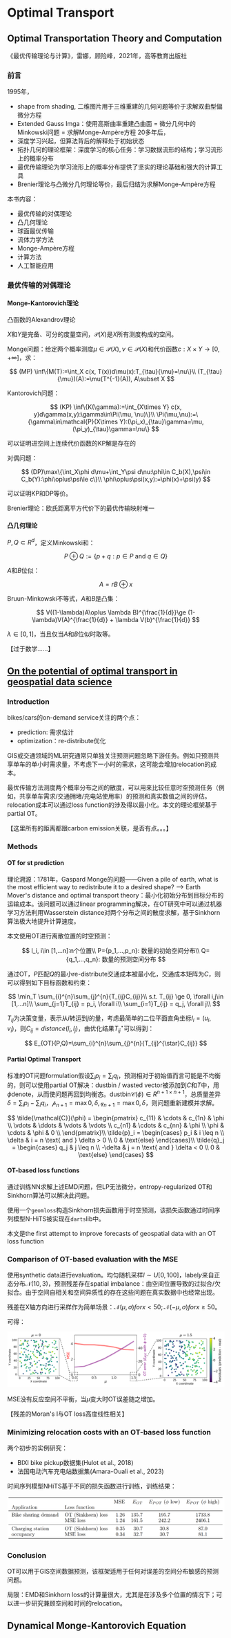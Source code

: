# Optimal Transport
## Optimal Transportation Theory and Computation

《最优传输理论与计算》，雷娜，顾险峰，2021年，高等教育出版社

### 前言

1995年，
+ shape from shading, 二维图片用于三维重建的几何问题等价于求解双曲型偏微分方程
+ Extended Gauss Imga：使用高斯曲率重建凸曲面 = 微分几何中的Minkowski问题 = 求解Monge-Ampère方程
20多年后，
+ 深度学习兴起，但算法背后的解释处于初始状态
+ 拓扑几何的理论框架：深度学习的核心任务：学习数据流形的结构；学习流形上的概率分布
+ 最优传输理论为学习流形上的概率分布提供了坚实的理论基础和强大的计算工具
+ Brenier理论与凸微分几何理论等价，最后归结为求解Monge-Ampère方程

本书内容：
+ 最优传输的对偶理论
+ 凸几何理论
+ 球面最优传输
+ 流体力学方法
+ Monge-Ampère方程
+ 计算方法
+ 人工智能应用

### 最优传输的对偶理论

#### Monge-Kantorovich理论

凸函数的Alexandrov理论

$X$和$Y$是完备、可分的度量空间，$\mathcal{P}(X)$是$X$所有测度构成的空间。

Monge问题：给定两个概率测度$\mu\in\mathcal{P}(X),\nu\in\mathcal{P}(X)$和代价函数$c:X\times Y\rightarrow [0, +\infty]$，求：

$$
(MP) \inf\{M(T):=\int_X c(x, T(x))d\mu(x):T_{\tau}{\mu}=\nu\}\\
(T_{\tau}{\mu})(A):=\mu(T^{-1}(A)), A\subset X
$$

Kantorovich问题：

$$
(KP) \inf\{K(\gamma):=\int_{X\times Y} c(x, y)d\gamma(x,y):\gamma\in\Pi(\mu, \nu)\}\\
\Pi(\mu,\nu):=\{\gamma\in\mathcal{P}(X\times Y):(\pi_x)_{\tau}\gamma=\mu, (\pi_y)_{\tau}\gamma=\nu\}
$$

可以证明进空间上连续代价函数的KP解是存在的

对偶问题：

$$
(DP)\max\{\int_X\phi d\mu+\int_Y\psi d\nu:\phi\in C_b(X),\psi\in C_b(Y):\phi\oplus\psi\le c\}\\
\phi\oplus\psi(x,y):=\phi(x)+\psi(y)
$$

可以证明KP和DP等价。

Brenier理论：欧氏距离平方代价下的最优传输映射唯一        

#### 凸几何理论

$P,Q\subset R^d$，定义Minkowski和：

$$
P\oplus Q:=\{p+q:p\in P \text{ and } q\in Q\}
$$

$A$和$B$位似：

$$
A=rB\oplus{x}
$$

Bruun-Minkowski不等式，$A$和$B$是凸集：

$$
V((1-\lambda)A\oplus \lambda B)^{\frac{1}{d}}\ge (1-\lambda)V(A)^{\frac{1}{d}} + \lambda V(b)^{\frac{1}{d}}
$$

$\lambda \in [0, 1]$，当且仅当$A$和$B$位似时取等。

【过于数学......】

## [On the potential of optimal transport in geospatial data science](https://arxiv.org/pdf/2410.11709)
### Introduction

bikes/cars的on-demand service关注的两个点：
+ prediction: 需求估计
+ optimization：re-distribute优化

GIS或交通领域的ML研究通常只单独关注预测问题忽略下游任务。例如只预测共享单车的单小时需求量，不考虑下一小时的需求，这可能会增加relocation的成本。

最优传输方法测度两个概率分布之间的散度，可以用来比较任意时空预测任务（例如，共享单车需求/交通拥堵/充电站使用率）的预测和真实数值之间的评估。relocation成本可以通过loss function的涉及得以最小化。本文的理论框架基于partial OT。

【这里所有的距离都跟carbon emission关联，是否有点。。。】

### Methods

#### OT for st prediction

理论溯源：1781年，Gaspard Monge的问题——Given a pile of earth, what is the most efficient way to redistribute it to a desired shape? --> Earth Mover's distance and optimal transport theory：最小化初始分布到目标分布的运输成本。该问题可以通过linear programming解决，在OT研究中可以通过机器学习方法利用Wasserstein distance对两个分布之间的散度求解，基于Sinkhorn算法极大地提升计算速度。

本文使用OT进行离散位置的时空预测：

$$
l_i, i\in [1,...n]:n个位置\\
P={p_1,...,p_n}: 数量的初始空间分布\\
Q={q_1,...,q_n}: 数量的预测空间分布
$$

通过OT，$P$匹配$Q$的最小re-distribute交通成本被最小化，交通成本矩阵为$C$，则可以得到如下目标函数和约束：

$$
\min_T \sum_{i}^{n}\sum_{j}^{n}{T_{ij}C_{ij}}\\
s.t. T_{ij} \ge 0, \forall i,j\in [1,...n]\\
\sum_{j=1}T_{ij} = p_i, \forall i\\
\sum_{i=1}T_{ij} = q_j, \forall j\\
$$

$T_{ij}$为决策变量，表示从$i$转运到$j$的量，考虑最简单的二位平面直角坐标$l_i=(u_i, v_i)$，则$C_{ij}=distance(l_i, l_j)$，由优化结果$T_{ij}^{\star}$可以得到：

$$
E_{OT}(P,Q)=\sum_{i}^{n}\sum_{j}^{n}{T_{ij}^{\star}C_{ij}}
$$

#### Partial Optimal Transport

标准的OT问题formulation假设$\sum_{i} p_i = \sum_{i} q_i$，预测相对于初始值而言可能是不均衡的，则可以使用partial OT解决：dustbin / wasted vector被添加到$C$和$T$中，用$\phi$denote，从而使问题再回到均衡态。dustbin$\mathcal{C}(\phi)\in R^{{n+1}\times{n+1}}$，总质量差异$\delta = \sum_{i} p_i - \sum_{i} q_i$，$\mathcal{p}_{n+1}=\max{0, \delta}, \mathcal{q}_{n+1}=\max{0, \delta}$，则问题重新建模并求解。

$$
\tilde{\mathcal{C}}(\phi) = \begin{pmatrix}
    c_{11} & \cdots & c_{1n} & \phi \\
    \vdots & \ddots & \vdots & \vdots \\
    c_{n1} & \cdots & c_{nn} & \phi \\
    \phi & \cdots & \phi & 0 \\
\end{pmatrix}\\
\tilde{p}_i = \begin{cases}
    p_i & i \leq n \\
    \delta & i = n \text{ and } \delta > 0 \\
    0 & \text{else}
\end{cases}\\
\tilde{q}_j = \begin{cases}
    q_j & j \leq n \\
    -\delta & j = n \text{ and } \delta < 0 \\
    0 & \text{else}
\end{cases}
$$

#### OT-based loss functions

通过训练NN求解上述EMD问题，但LP无法微分，entropy-regularized OT和Sinkhorn算法可以解决此问题。

使用一个`geomloss`构造Sinkhorn损失函数用于时空预测，该损失函数通过时间序列模型N-HiTS被实现在`darts`lib中。

本文是the first attempt to improve forecasts of geospatial data with an OT loss function

### Comparison of OT-based evaluation with the MSE

使用synthetic data进行evaluation。均匀随机采样$l\sim U[0,100]$，label$y$来自正态分布$\mathcal{N}(10, 3)$，预测残差存在spatial imbalance：由空间位置导致的过拟合/欠拟合。由于空间自相关和空间异质性的存在这些问题在真实数据中也经常出现。

残差在X轴方向进行采样作为简单场景：$\mathcal{N}(\mu, \sigma) for x<50; \mathcal{N}(-\mu, \sigma) for x\ge 50$。

可得：

![alt text](image-167.png)

MSE没有反应空间不平衡，当$\mu$变大时OT误差随之增加。

【残差的Moran's I与OT loss高度线性相关】

### Minimizing relocation costs with an OT-based loss function

两个初步的实例研究：

+ BIXI bike pickup数据集(Hulot et al., 2018)
+ 法国电动汽车充电站数据集(Amara-Ouali et al., 2023)

时间序列模型NHiTS基于不同的损失函数进行训练，训练结果：

![alt text](image-168.png)

### Conclusion

OT可以用于GIS空间数据预测，该框架适用于任何对误差的空间分布敏感的预测问题。

局限：EMD和Sinkhorn loss的计算量很大，尤其是在涉及多个位置的情况下；可以进一步研究兼顾空间和时间的relocation。

## Dynamical Monge-Kantorovich Equation



